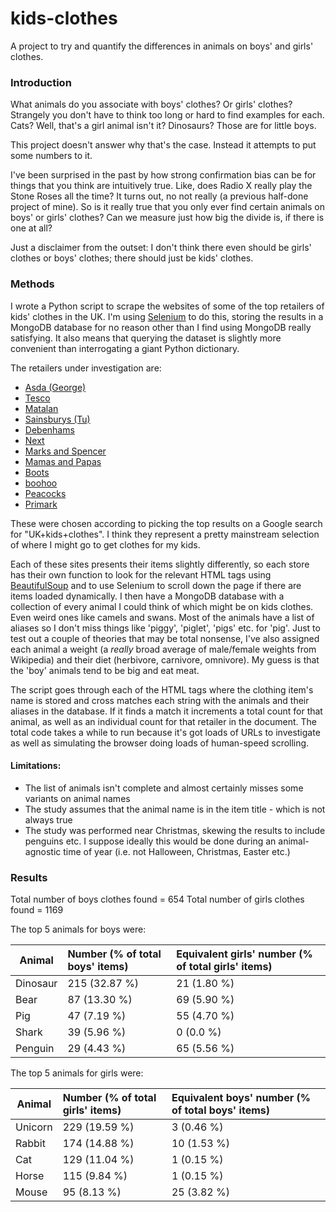 # kids-clothes
A project to try and quantify the differences in animals on boys' and girls' clothes.

### Introduction

What animals do you associate with boys' clothes? Or girls' clothes? Strangely you don't have to think too long or hard to find examples for each. Cats? Well, that's a girl animal isn't it? Dinosaurs? Those are for little boys.

This project doesn't answer why that's the case. Instead it attempts to put some numbers to it.

I've been surprised in the past by how strong confirmation bias can be for things that you think are intuitively true. Like, does Radio X really play the Stone Roses all the time? It turns out, no not really (a previous half-done project of mine). So is it really true that you only ever find certain animals on boys' or girls' clothes? Can we measure just how big the divide is, if there is one at all?

Just a disclaimer from the outset: I don't think there even should be girls' clothes or boys' clothes; there should just be kids' clothes.

### Methods

I wrote a Python script to scrape the websites of some of the top retailers of kids' clothes in the UK. I'm using [Selenium](http://selenium-python.readthedocs.io/) to do this, storing the results in a MongoDB database for no reason other than I find using MongoDB really satisfying. It also means that querying the dataset is slightly more convenient than interrogating a giant Python dictionary.

The retailers under investigation are:

- [Asda (George)](https://direct.asda.com/george/kids/D25,default,sc.html)
- [Tesco](https://www.tesco.com/direct/clothing-accessories/baby-kids-clothing-shoes/cat3376645.cat)
- [Matalan](https://www.matalan.co.uk/kids-clothing)
- [Sainsburys (Tu)](https://tuclothing.sainsburys.co.uk/c/kids/kids)
- [Debenhams](http://www.debenhams.com/kids)
- [Next](http://www.next.co.uk/children)
- [Marks and Spencer](http://www.marksandspencer.com/c/kids)
- [Mamas and Papas](https://www.mamasandpapas.com/en-gb/c/clothing/)
- [Boots](http://www.boots.com/baby-child/kids-clothes-mini-club)
- [boohoo](http://www.boohoo.com/kids)
- [Peacocks](https://www.peacocks.co.uk/kidswear)
- [Primark](https://www.primark.com/en/products/new-arrivals/kids)

These were chosen according to picking the top results on a Google search for "UK+kids+clothes". I think they represent a pretty mainstream selection of where I might go to get clothes for my kids.

Each of these sites presents their items slightly differently, so each store has their own function to look for the relevant HTML tags using [BeautifulSoup](https://www.crummy.com/software/BeautifulSoup/) and to use Selenium to scroll down the page if there are items loaded dynamically. I then have a MongoDB database with a collection of every animal I could think of which might be on kids clothes. Even weird ones like camels and swans. Most of the animals have a list of aliases so I don't miss things like 'piggy', 'piglet', 'pigs' etc. for 'pig'. Just to test out a couple of theories that may be total nonsense, I've also assigned each animal a weight (a *really* broad average of male/female weights from Wikipedia) and their diet (herbivore, carnivore, omnivore). My guess is that the 'boy' animals tend to be big and eat meat.

The script goes through each of the HTML tags where the clothing item's name is stored and cross matches each string with the animals and their aliases in the database. If it finds a match it increments a total count for that animal, as well as an individual count for that retailer in the document. The total code takes a while to run because it's got loads of URLs to investigate as well as simulating the browser doing loads of human-speed scrolling.

#### Limitations:

- The list of animals isn't complete and almost certainly misses some variants on animal names
- The study assumes that the animal name is in the item title - which is not always true
- The study was performed near Christmas, skewing the results to include penguins etc. I suppose ideally this would be done during an animal-agnostic time of year (i.e. not Halloween, Christmas, Easter etc.)

### Results

Total number of boys clothes found = 654
Total number of girls clothes found = 1169

The top 5 animals for boys were:

| Animal        | Number (% of total boys' items)           | Equivalent girls' number (% of total girls' items)  |
| ------------- |:-------------| :-----|
| Dinosaur    | 215 (32.87 %)| 21 (1.80 %)|
| Bear    | 87 (13.30 %)	| 69 (5.90 %)|
| Pig    | 47 (7.19 %)	| 55 (4.70 %)|
| Shark    | 39 (5.96 %)| 0 (0.0 %)|
| Penguin    | 29 (4.43 %)	| 65 (5.56 %)|

The top 5 animals for girls were:

| Animal        | Number (% of total girls' items)           | Equivalent boys' number (% of total boys' items)  |
| ------------- |:-------------| :-----|
| Unicorn    | 229 (19.59 %)| 3 (0.46 %)|
| Rabbit    | 174 (14.88 %)| 10 (1.53 %)|
| Cat    | 129 (11.04 %) | 1 (0.15 %)|
| Horse    | 115 (9.84 %)		|1 (0.15 %)|
| Mouse    | 95 (8.13 %)| 25 (3.82 %)|
